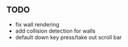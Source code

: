 ## TODO

* fix wall rendering
* add collision detection for walls
* default down key press/take out scroll bar
